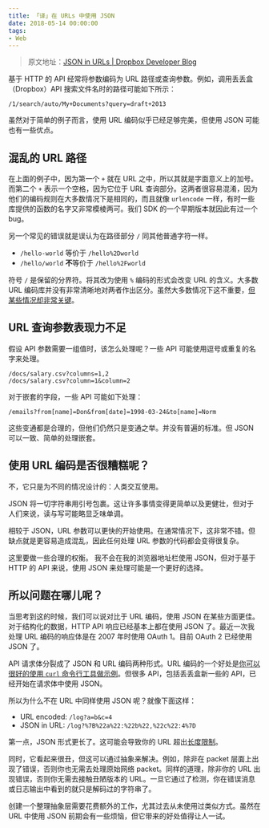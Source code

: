 ```yaml
---
title: 「译」在 URLs 中使用 JSON
date: 2018-05-14 00:00:00
tags:
- Web
---
```


> 原文地址：[JSON in URLs | Dropbox Developer Blog](https://blogs.dropbox.com/developers/2015/03/json-in-urls/)

基于 HTTP 的 API 经常将参数编码为 URL 路径或查询参数。例如，调用丢丢盒（Dropbox）API 搜索文件名时的路径可能如下所示：

```url
/1/search/auto/My+Documents?query=draft+2013
```

虽然对于简单的例子而言，使用 URL 编码似乎已经足够完美，但使用 JSON 可能也有一些优点。

## 混乱的 URL 路径

在上面的例子中，因为第一个 `+` 就在 URL 之中，所以其就是字面意义上的加号。而第二个 `+` 表示一个空格，因为它位于 URL 查询部分。这两者很容易混淆，因为他们的编码规则在大多数情况下是相同的，而且就像 `urlencode` 一样，有时一些库提供的函数的名字又非常模棱两可。我们 SDK 的一个早期版本就因此有过一个 bug。

另一个常见的错误就是误认为在路径部分 `/` 同其他普通字符一样。

* `/hello-world` 等价于 `/hello%2Dworld`
* `/hello/world` **不**等价于 `/hello%2Fworld`

符号 `/` 是保留的分界符。将其改为使用 `%` 编码的形式会改变 URL 的含义。大多数 URL 编码库并没有非常清晰地对两者作出区分。虽然大多数情况下这不重要，[但某些情况却非常关键](https://sakurity.com/blog/2015/03/15/authy_bypass.html)。

## URL 查询参数表现力不足

假设 API 参数需要一组值时，该怎么处理呢？一些 API 可能使用逗号或重复的名字来处理。

```url
/docs/salary.csv?columns=1,2
/docs/salary.csv?column=1&column=2
```

对于嵌套的字段，一些 API 可能如下处理：

```url
/emails?from[name]=Don&from[date]=1998-03-24&to[name]=Norm
```

这些变通都是合理的，但他们仍然只是变通之举。并没有普遍的标准。但 JSON 可以一致、简单的处理嵌套。

## 使用 URL 编码是否很糟糕呢？

不，它只是为不同的情况设计的：人类交互使用。

JSON 将一切字符串用引号包裹。这让许多事情变得更简单以及更健壮，但对于人们来说，读与写可能略显乏味单调。

相较于 JSON，URL 参数可以更快的开始使用。在通常情况下，这非常不错。但缺点就是更容易造成混乱，因此任何处理 URL 参数的代码都会变得很复杂。

这里要做一些合理的权衡。 我不会在我的浏览器地址栏使用 JSON，但对于基于 HTTP 的 API 来说，使用 JSON 来处理可能是一个更好的选择。

## 所以问题在哪儿呢？

当思考到这的时候，我们可以说对比于 URL 编码，使用 JSON 在某些方面更佳。对于结构化的数据，HTTP API 响应已经基本上都在使用 JSON 了。最近一次我处理 URL 编码的响应体是在 2007 年时使用 OAuth 1。目前 OAuth 2 已经使用 JSON 了。

API 请求体分裂成了 JSON 和 URL 编码两种形式。URL 编码的一个好处是[你可以很好的使用 `curl` 命令行工具做示例](https://stripe.com/docs/api/curl#create_charge)。但很多 API，包括丢丢盒新一些的 API，已经开始在请求体中使用 JSON。

所以为什么不在 URL 中同样使用 JSON 呢？就像下面这样：

* URL encoded: `/log?a=b&c=4`
* JSON in URL: `/log?%7B%22a%22:%22b%22,%22c%22:4%7D`

第一点，JSON 形式更长了。这可能会导致你的 URL 超出[长度限制](https://stackoverflow.com/questions/417142/what-is-the-maximum-length-of-a-url-in-different-browsers/417184#417184)。

同时，它看起来很丑，但这可以通过抽象来解决。例如，除非在 packet 层面上出现了错误，否则你也无需去处理原始网络 packet。同样的道理，除非你的 URL 出现错误，否则你无需去接触丑陋版本的 URL。一旦它通过了检测，你在错误消息或日志输出中看到的就只是解码过的字符串了。

创建一个整理抽象层需要花费额外的工作，尤其过去从未使用过类似方式。虽然在 URL 中使用 JSON 前期会有一些烦恼，但它带来的好处值得让人一试。